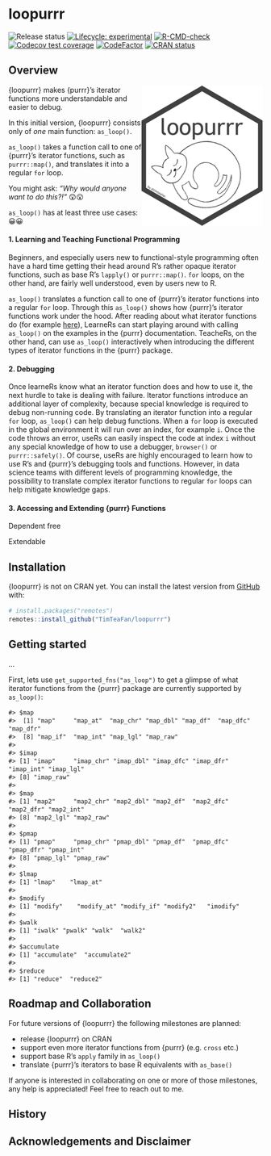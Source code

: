 
<!-- README.md is generated from README.Rmd. Please edit that file -->

# loopurrr

<!-- badges: start -->

![Release
status](https://img.shields.io/badge/status-under%20construction-red)
[![Lifecycle:
experimental](https://img.shields.io/badge/lifecycle-experimental-orange.svg)](https://lifecycle.r-lib.org/articles/stages.html#experimental)
[![R-CMD-check](https://github.com/TimTeaFan/loopurrr/workflows/R-CMD-check/badge.svg)](https://github.com/TimTeaFan/loopurrr/actions)
[![Codecov test
coverage](https://codecov.io/gh/TimTeaFan/loopurrr/branch/main/graph/badge.svg)](https://codecov.io/gh/TimTeaFan/loopurrr?branch=main)
[![CodeFactor](https://www.codefactor.io/repository/github/timteafan/loopurrr/badge)](https://www.codefactor.io/repository/github/timteafan/loopurrr)
[![CRAN
status](https://www.r-pkg.org/badges/version/loopurrr)](https://cran.r-project.org/package=loopurrr)
<!-- badges: end -->

## Overview

<p id="logop">
<a id="logo" href="https://raw.githubusercontent.com/TimTeaFan/loopurrr/main/man/figures/logo_big.png"><img src="https://raw.githubusercontent.com/TimTeaFan/loopurrr/main/man/figures/logo.png" alt="loopurrr's logo a cat sleeping in the form of a circle" align="right"></a>
</p>

{loopurrr} makes {purrr}’s iterator functions more understandable and
easier to debug.

In this initial version, {loopurrr} consists only of *one* main
function: `as_loop()`.

`as_loop()` takes a function call to one of {purrr}’s iterator
functions, such as `purrr::map()`, and translates it into a regular
`for` loop.

You might ask: *“Why would anyone want to do this?!”* 😲😮

`as_loop()` has at least three use cases: 😀😀

#### 1. Learning and Teaching Functional Programming

Beginners, and especially users new to functional-style programming
often have a hard time getting their head around R’s rather opaque
iterator functions, such as base R’s `lapply()` or `purrr::map()`. `for`
loops, on the other hand, are fairly well understood, even by users new
to R.

`as_loop()` translates a function call to one of {purrr}’s iterator
functions into a regular `for` loop. Through this `as_loop()` shows how
{purrr}’s iterator functions work under the hood. After reading about
what iterator functions do (for example
[here](https://r4ds.had.co.nz/iteration.html#the-map-functions)),
LearneRs can start playing around with calling `as_loop()` on the
examples in the {purrr} documentation. TeacheRs, on the other hand, can
use `as_loop()` interactively when introducing the different types of
iterator functions in the {purrr} package.

#### 2. Debugging

Once learneRs know what an iterator function does and how to use it, the
next hurdle to take is dealing with failure. Iterator functions
introduce an additional layer of complexity, because special knowledge
is required to debug non-running code. By translating an iterator
function into a regular `for` loop, `as_loop()` can help debug
functions. When a `for` loop is executed in the global environment it
will run over an index, for example `i`. Once the code throws an error,
useRs can easily inspect the code at index `i` without any special
knowledge of how to use a debugger, `browser()` or `purrr::safely()`. Of
course, useRs are highly encouraged to learn how to use R’s and
{purrr}’s debugging tools and functions. However, in data science teams
with different levels of programming knowledge, the possibility to
translate complex iterator functions to regular `for` loops can help
mitigate knowledge gaps.

#### 3. Accessing and Extending {purrr} Functions

Dependent free

Extendable

## Installation

{loopurrr} is not on CRAN yet. You can install the latest version from
[GitHub](https://github.com/TimTeaFan/loopurrr) with:

``` r
# install.packages("remotes")
remotes::install_github("TimTeaFan/loopurrr")
```

## Getting started

…

First, lets use `get_supported_fns("as_loop")` to get a glimpse of what
iterator functions from the {purrr} package are currently supported by
`as_loop()`:

    #> $map
    #>  [1] "map"     "map_at"  "map_chr" "map_dbl" "map_df"  "map_dfc" "map_dfr"
    #>  [8] "map_if"  "map_int" "map_lgl" "map_raw"
    #> 
    #> $imap
    #> [1] "imap"     "imap_chr" "imap_dbl" "imap_dfc" "imap_dfr" "imap_int" "imap_lgl"
    #> [8] "imap_raw"
    #> 
    #> $map
    #> [1] "map2"     "map2_chr" "map2_dbl" "map2_df"  "map2_dfc" "map2_dfr" "map2_int"
    #> [8] "map2_lgl" "map2_raw"
    #> 
    #> $pmap
    #> [1] "pmap"     "pmap_chr" "pmap_dbl" "pmap_df"  "pmap_dfc" "pmap_dfr" "pmap_int"
    #> [8] "pmap_lgl" "pmap_raw"
    #> 
    #> $lmap
    #> [1] "lmap"    "lmap_at"
    #> 
    #> $modify
    #> [1] "modify"    "modify_at" "modify_if" "modify2"   "imodify"  
    #> 
    #> $walk
    #> [1] "iwalk" "pwalk" "walk"  "walk2"
    #> 
    #> $accumulate
    #> [1] "accumulate"  "accumulate2"
    #> 
    #> $reduce
    #> [1] "reduce"  "reduce2"

## Roadmap and Collaboration

For future versions of {loopurrr} the following milestones are planned:

-   release {loopurrr} on CRAN
-   support even more iterator functions from {purrr} (e.g. `cross`
    etc.)
-   support base R’s `apply` family in `as_loop()`
-   translate {purrr}’s iterators to base R equivalents with `as_base()`

If anyone is interested in collaborating on one or more of those
milestones, any help is appreciated! Feel free to reach out to me.

## History

## Acknowledgements and Disclaimer
